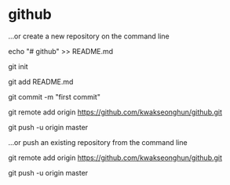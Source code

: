 # github

…or create a new repository on the command line

echo "# github" >> README.md

git init

git add README.md

git commit -m "first commit"

git remote add origin https://github.com/kwakseonghun/github.git

git push -u origin master

…or push an existing repository from the command line

git remote add origin https://github.com/kwakseonghun/github.git

git push -u origin master

